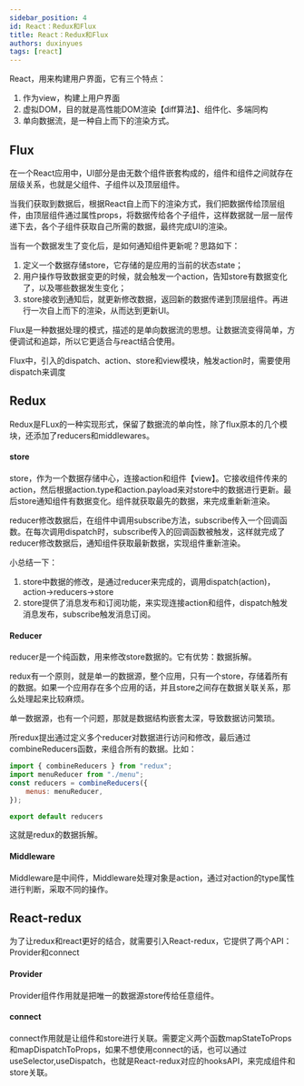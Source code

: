 ```yaml
---
sidebar_position: 4
id: React：Redux和Flux
title: React：Redux和Flux
authors: duxinyues
tags: [react]
---
```


React，用来构建用户界面，它有三个特点：

1. 作为view，构建上用户界面
2. 虚拟DOM，目的就是高性能DOM渲染【diff算法】、组件化、多端同构
3. 单向数据流，是一种自上而下的渲染方式。

## Flux

在一个React应用中，UI部分是由无数个组件嵌套构成的，组件和组件之间就存在层级关系，也就是父组件、子组件以及顶层组件。

当我们获取到数据后，根据React自上而下的渲染方式，我们把数据传给顶层组件，由顶层组件通过属性props，将数据传给各个子组件，这样数据就一层一层传递下去，各个子组件获取自己所需的数据，最终完成UI的渲染。

当有一个数据发生了变化后，是如何通知组件更新呢？思路如下：

1.  定义一个数据存储store，它存储的是应用的当前的状态state；
2.  用户操作导致数据变更的时候，就会触发一个action，告知store有数据变化了，以及哪些数据发生变化；
3. store接收到通知后，就更新修改数据，返回新的数据传递到顶层组件。再进行一次自上而下的渲染，从而达到更新UI。

Flux是一种数据处理的模式，描述的是单向数据流的思想。让数据流变得简单，方便调试和追踪，所以它更适合与react结合使用。

Flux中，引入的dispatch、action、store和view模块，触发action时，需要使用dispatch来调度

## Redux
Redux是FLux的一种实现形式，保留了数据流的单向性，除了flux原本的几个模块，还添加了reducers和middlewares。

#### store
store，作为一个数据存储中心，连接action和组件【view】。它接收组件传来的action，然后根据action.type和action.payload来对store中的数据进行更新。最后store通知组件有数据变化。组件就获取最先的数据，来完成重新新渲染。

reducer修改数据后，在组件中调用subscribe方法，subscribe传入一个回调函数。在每次调用dispatch时，subscribe传入的回调函数被触发，这样就完成了reducer修改数据后，通知组件获取最新数据，实现组件重新渲染。

小总结一下：

1. store中数据的修改，是通过reducer来完成的，调用dispatch(action)，action->reducers->store
2. store提供了消息发布和订阅功能，来实现连接action和组件，dispatch触发消息发布，subscribe触发消息订阅。

#### Reducer
reducer是一个纯函数，用来修改store数据的。它有优势：数据拆解。

redux有一个原则，就是单一的数据源，整个应用，只有一个store，存储着所有的数据。如果一个应用存在多个应用的话，并且store之间存在数据关联关系，那么处理起来比较麻烦。

单一数据源，也有一个问题，那就是数据结构嵌套太深，导致数据访问繁琐。

所redux提出通过定义多个reducer对数据进行访问和修改，最后通过combineReducers函数，来组合所有的数据。比如：

```javascript
import { combineReducers } from "redux";
import menuReducer from "./menu";
const reducers = combineReducers({
    menus: menuReducer,
});

export default reducers
```
这就是redux的数据拆解。

#### Middleware
Middleware是中间件，Middleware处理对象是action，通过对action的type属性进行判断，采取不同的操作。

## React-redux
为了让redux和react更好的结合，就需要引入React-redux，它提供了两个API：Provider和connect

#### Provider
Provider组件作用就是把唯一的数据源store传给任意组件。

#### connect
connect作用就是让组件和store进行关联。需要定义两个函数mapStateToProps和mapDispatchToProps，如果不想使用connect的话，也可以通过useSelector,useDispatch，也就是React-redux对应的hooksAPI，来完成组件和store关联。